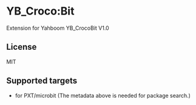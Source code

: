 # YB_Croco:Bit

Extension for Yahboom YB_CrocoBit V1.0

## License

MIT

## Supported targets

* for PXT/microbit
(The metadata above is needed for package search.)
